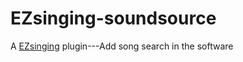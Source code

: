 # EZsinging-soundsource
A [EZsinging](https://github.com/xy-cloud-cn/EZsinging) plugin---Add song search in the software
